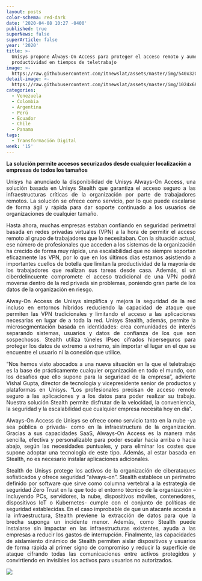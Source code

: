 ```yaml
---
layout: posts
color-schema: red-dark
date: '2020-04-08 10:27 -0400'
published: true
superNews: false
superArticle: false
year: '2020'
title: >-
  Unisys propone Always-On Access para proteger el acceso remoto y aumentar la
  productividad en tiempos de teletrabajo
image: >-
  https://raw.githubusercontent.com/itnewslat/assets/master/img/540x320/Proteccion-de-Equipos-p.jpg
detail-image: >-
  https://raw.githubusercontent.com/itnewslat/assets/master/img/1024x680/Proteccion-de-Equipos-g.jpg
categories:
  - Venezuela
  - Colombia
  - Argentina
  - Perú
  - Ecuador
  - Chile
  - Panama
tags:
  - Transformación Digital
week: '15'
---
```

**La solución permite accesos securizados desde cualquier localización a empresas de todos los tamaños**

<p style="text-align: justify;"> Unisys ha anunciado la disponibilidad de Unisys Always-On Access, una solución basada en Unisys Stealth que garantiza el acceso seguro a las infraestructuras críticas de la organización por parte de trabajadores remotos. La solución se ofrece como servicio, por lo que puede escalarse de forma ágil y rápida para dar soporte continuado a los usuarios de organizaciones de cualquier tamaño.</p>

<p style="text-align: justify;"> Hasta ahora, muchas empresas estaban confiando en seguridad perimetral basada en redes privadas virtuales (VPN) a la hora de permitir el acceso remoto al grupo de trabajadores que lo necesitaban. Con la situación actual, ese número de profesionales que acceden a los sistemas de la organización ha crecido de forma muy rápida, una escalabilidad que no siempre soportan eficazmente las VPN, por lo que en los últimos días estamos asistiendo a importantes cuellos de botella que limitan la productividad de la mayoría de los trabajadores que realizan sus tareas desde casa. Además, si un ciberdelincuente compromete el acceso tradicional de una VPN podrá moverse dentro de la red privada sin problemas, poniendo gran parte de los datos de la organización en riesgo. </p>

<p style="text-align: justify;"> Alway-On Access de Unisys simplifica y mejora la seguridad de la red incluso en entornos híbridos reduciendo la capacidad de ataque que permiten las VPN tradicionales y limitando el acceso a las aplicaciones necesarias en lugar de a toda la red. Unisys Stealth, además, permite la microsegmentación basada en identidades: crea comunidades de interés separando sistemas, usuarios y datos de confianza de los que son sospechosos. Stealth utiliza túneles IPsec cifrados hiperseguros para proteger los datos de extremo a extremo, sin importar el lugar en el que se encuentre el usuario ni la conexión que utilice.</p> 

<p style="text-align: justify;"> “Nos hemos visto abocados a una nueva situación en la que el teletrabajo es la base de prácticamente cualquier organización en todo el mundo, con los desafíos que ello supone para la seguridad de la empresa”, advierte Vishal Gupta, director de tecnología y vicepresidente senior de productos y plataformas en Unisys. “Los profesionales precisan de acceso remoto seguro a las aplicaciones y a los datos para poder realizar su trabajo. Nuestra solución Stealth permite disfrutar de la velocidad, la conveniencia, la seguridad y la escalabilidad que cualquier empresa necesita hoy en día”. </p>

<p style="text-align: justify;"> Always-On Access de Unisys se ofrece como servicio tanto en la nube -ya sea pública o privada- como en la infraestructura de la organización. Gracias a sus capacidades SaaS, Always-On Access es la manera más sencilla, efectiva y personalizable para poder escalar hacia arriba o hacia abajo, según las necesidades puntuales, y para eliminar los costes que supone adoptar una tecnología de este tipo. Además, al estar basada en Stealth, no es necesario instalar aplicaciones adicionales.</p>

<p style="text-align: justify;"> Stealth de Unisys protege los activos de la organización de ciberataques sofisticados y ofrece seguridad “always-on”. Stealth establece un perímetro definido por software que sirve como columna vertebral a la estrategia de seguridad Zero Trust en la que todo el entorno técnico de la organización –incluyendo PCs, servidores, la nube, dispositivos móviles, contenedores, dispositivos IoT o Kubernetes- cumple con el conjunto de políticas de seguridad establecidas. En el caso improbable de que un atacante acceda a la infraestructura, Stealth previene la extracción de datos para que la brecha suponga un incidente menor. Además, como Stealth puede instalarse sin impactar en las infraestructuras existentes, ayuda a las empresas a reducir los gastos de interrupción. Finalmente, las capacidades de aislamiento dinámico de Stealth permiten aislar dispositivos y usuarios de forma rápida al primer signo de compromiso y reducir la superficie de ataque cifrando todas las comunicaciones entre activos protegidos y convirtiendo en invisibles los activos para usuarios no autorizados. </p>

<img src="https://tracker.metricool.com/c3po.jpg?hash=56f88a41e39ab42c063cc51676587a04"/>
